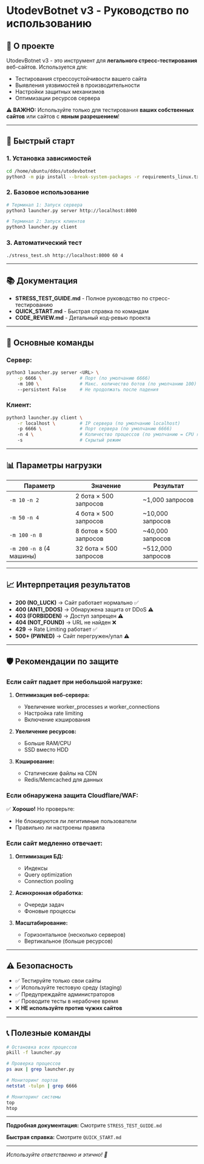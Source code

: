# UtodevBotnet v3 - Руководство по использованию

## 📖 О проекте

UtodevBotnet v3 - это инструмент для **легального стресс-тестирования** веб-сайтов. Используется для:
- Тестирования стрессоустойчивости вашего сайта
- Выявления уязвимостей в производительности
- Настройки защитных механизмов
- Оптимизации ресурсов сервера

**⚠️ ВАЖНО:** Используйте только для тестирования **ваших собственных сайтов** или сайтов с **явным разрешением**!

---

## 🚀 Быстрый старт

### 1. Установка зависимостей

```bash
cd /home/ubuntu/ddos/utodevbotnet
python3 -m pip install --break-system-packages -r requirements_linux.txt
```

### 2. Базовое использование

```bash
# Терминал 1: Запуск сервера
python3 launcher.py server http://localhost:8000

# Терминал 2: Запуск клиентов
python3 launcher.py client
```

### 3. Автоматический тест

```bash
./stress_test.sh http://localhost:8000 60 4
```

---

## 📚 Документация

- **STRESS_TEST_GUIDE.md** - Полное руководство по стресс-тестированию
- **QUICK_START.md** - Быстрая справка по командам
- **CODE_REVIEW.md** - Детальный код-ревью проекта

---

## 🎯 Основные команды

### Сервер:

```bash
python3 launcher.py server <URL> \
    -p 6666 \              # Порт (по умолчанию 6666)
    -m 100 \               # Макс. количество ботов (по умолчанию 100)
    --persistent False     # Не продолжать после падения
```

### Клиент:

```bash
python3 launcher.py client \
    -r localhost \         # IP сервера (по умолчанию localhost)
    -p 6666 \              # Порт сервера (по умолчанию 6666)
    -n 4 \                 # Количество процессов (по умолчанию = CPU ядра)
    -s                     # Скрытый режим
```

---

## 📊 Параметры нагрузки

| Параметр | Значение | Результат |
|----------|----------|-----------|
| `-m 10` `-n 2` | 2 бота × 500 запросов | ~1,000 запросов |
| `-m 50` `-n 4` | 4 бота × 500 запросов | ~10,000 запросов |
| `-m 100` `-n 8` | 8 ботов × 500 запросов | ~40,000 запросов |
| `-m 200` `-n 8` (4 машины) | 32 бота × 500 запросов | ~512,000 запросов |

---

## 📈 Интерпретация результатов

- **200 (NO_LUCK)** → Сайт работает нормально ✅
- **400 (ANTI_DDOS)** → Обнаружена защита от DDoS ⚠️
- **403 (FORBIDDEN)** → Доступ запрещен ⚠️
- **404 (NOT_FOUND)** → URL не найден ❌
- **429** → Rate Limiting работает ✅
- **500+ (PWNED)** → Сайт перегружен/упал ⚠️

---

## 🛡️ Рекомендации по защите

### Если сайт падает при небольшой нагрузке:

1. **Оптимизация веб-сервера:**
   - Увеличение worker_processes и worker_connections
   - Настройка rate limiting
   - Включение кэширования

2. **Увеличение ресурсов:**
   - Больше RAM/CPU
   - SSD вместо HDD

3. **Кэширование:**
   - Статические файлы на CDN
   - Redis/Memcached для данных

### Если обнаружена защита Cloudflare/WAF:

✅ **Хорошо!** Но проверьте:
- Не блокируются ли легитимные пользователи
- Правильно ли настроены правила

### Если сайт медленно отвечает:

1. **Оптимизация БД:**
   - Индексы
   - Query optimization
   - Connection pooling

2. **Асинхронная обработка:**
   - Очереди задач
   - Фоновые процессы

3. **Масштабирование:**
   - Горизонтальное (несколько серверов)
   - Вертикальное (больше ресурсов)

---

## ⚠️ Безопасность

- ✅ Тестируйте только свои сайты
- ✅ Используйте тестовую среду (staging)
- ✅ Предупреждайте администраторов
- ✅ Проводите тесты в нерабочее время
- ❌ **НЕ используйте против чужих сайтов**

---

## 📞 Полезные команды

```bash
# Остановка всех процессов
pkill -f launcher.py

# Проверка процессов
ps aux | grep launcher.py

# Мониторинг портов
netstat -tulpn | grep 6666

# Мониторинг системы
top
htop
```

---

**Подробная документация:** Смотрите `STRESS_TEST_GUIDE.md`

**Быстрая справка:** Смотрите `QUICK_START.md`

---

*Используйте ответственно и этично! 🚀*

